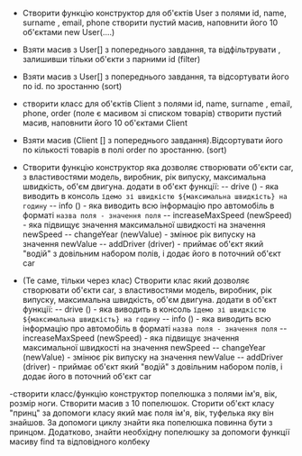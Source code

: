 - Створити функцію конструктор для об'єктів User з полями id, name, surname , email, phone
  створити пустий масив, наповнити його 10 об'єктами new User(....)

- Взяти масив з  User[] з попереднього завдання, та відфільтрувати , залишивши тільки об'єкти з парними id (filter)

- Взяти масив з  User[] з попереднього завдання, та відсортувати його по id. по зростанню (sort)

- створити класс для об'єктів Client з полями id, name, surname , email, phone, order (поле є масивом зі списком товарів)
  створити пустий масив, наповнити його 10 об'єктами Client
- Взяти масив (Client [] з попереднього завдання).Відсортувати його по кількості товарів в полі order по зростанню. (sort)


- Створити функцію конструктор яка дозволяє створювати об'єкти car, з властивостями модель, виробник, рік випуску, максимальна швидкість, об'єм двигуна. додати в об'єкт функції:
  -- drive () - яка виводить в консоль `їдемо зі швидкістю ${максимальна швидкість} на годину`
  -- info () - яка виводить всю інформацію про автомобіль в форматі `назва поля - значення поля`
  -- increaseMaxSpeed (newSpeed) - яка підвищує значення максимальної швидкості на значення newSpeed
  -- changeYear (newValue) - змінює рік випуску на значення newValue
  -- addDriver (driver) - приймає об'єкт який "водій" з довільним набором полів, і додає його в поточний об'єкт car


- (Те саме, тільки через клас)
  Створити клас який дозволяє створювати об'єкти car, з властивостями модель, виробник, рік випуску, максимальна швидкість, об'єм двигуна. додати в об'єкт функції:
  -- drive () - яка виводить в консоль `їдемо зі швидкістю ${максимальна швидкість} на годину`
  -- info () - яка виводить всю інформацію про автомобіль в форматі `назва поля - значення поля`
  -- increaseMaxSpeed (newSpeed) - яка підвищує значення максимальної швидкості на значення newSpeed
  -- changeYear (newValue) - змінює рік випуску на значення newValue
  -- addDriver (driver) - приймає об'єкт який "водій" з довільним набором полів, і додає його в поточний об'єкт car



-створити класс/функцію конструктор попелюшка з полями ім'я, вік, розмір ноги. Створити масив з 10 попелюшок.
Сторити об'єкт класу "принц" за допомоги класу який має поля ім'я, вік, туфелька яку він знайшов.
За допомоги циклу знайти яка попелюшка повинна бути з принцом.
Додатково, знайти необхідну попелюшку за допомоги функції масиву find та відповідного колбеку